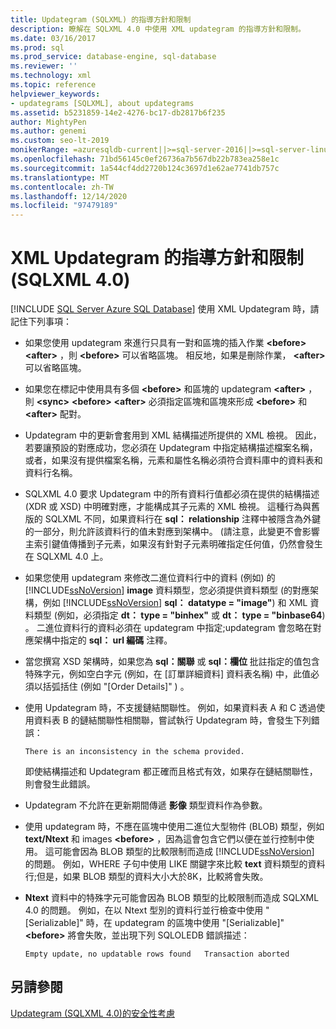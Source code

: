```yaml
---
title: Updategram (SQLXML) 的指導方針和限制
description: 瞭解在 SQLXML 4.0 中使用 XML updategram 的指導方針和限制。
ms.date: 03/16/2017
ms.prod: sql
ms.prod_service: database-engine, sql-database
ms.reviewer: ''
ms.technology: xml
ms.topic: reference
helpviewer_keywords:
- updategrams [SQLXML], about updategrams
ms.assetid: b5231859-14e2-4276-bc17-db2817b6f235
author: MightyPen
ms.author: genemi
ms.custom: seo-lt-2019
monikerRange: =azuresqldb-current||>=sql-server-2016||>=sql-server-linux-2017||=azuresqldb-mi-current
ms.openlocfilehash: 71bd56145c0ef26736a7b567db22b783ea258e1c
ms.sourcegitcommit: 1a544cf4dd2720b124c3697d1e62ae7741db757c
ms.translationtype: MT
ms.contentlocale: zh-TW
ms.lasthandoff: 12/14/2020
ms.locfileid: "97479189"
---
```

# <a name="guidelines-and-limitations-of-xml-updategrams-sqlxml-40"></a>XML Updategram 的指導方針和限制 (SQLXML 4.0)
[!INCLUDE [SQL Server Azure SQL Database](../../../includes/applies-to-version/sql-asdb.md)]
  使用 XML Updategram 時，請記住下列事項：  
  
-   如果您使用 updategram 來進行只具有一對和區塊的插入作業 **\<before>** **\<after>** ，則 **\<before>** 可以省略區塊。 相反地，如果是刪除作業， **\<after>** 可以省略區塊。  
  
-   如果您在標記中使用具有多個 **\<before>** 和區塊的 updategram **\<after>** ，則 **\<sync>** **\<before>** **\<after>** 必須指定區塊和區塊來形成 **\<before>** 和 **\<after>** 配對。  
  
-   Updategram 中的更新會套用到 XML 結構描述所提供的 XML 檢視。 因此，若要讓預設的對應成功，您必須在 Updategram 中指定結構描述檔案名稱，或者，如果沒有提供檔案名稱，元素和屬性名稱必須符合資料庫中的資料表和資料行名稱。  
  
-   SQLXML 4.0 要求 Updategram 中的所有資料行值都必須在提供的結構描述 (XDR 或 XSD) 中明確對應，才能構成其子元素的 XML 檢視。 這種行為與舊版的 SQLXML 不同，如果資料行在 **sql： relationship** 注釋中被隱含為外鍵的一部分，則允許該資料行的值未對應到架構中。 (請注意，此變更不會影響主索引鍵值傳播到子元素，如果沒有針對子元素明確指定任何值，仍然會發生在 SQLXML 4.0 上。  
  
-   如果您使用 updategram 來修改二進位資料行中的資料 (例如) 的 [!INCLUDE[ssNoVersion](../../../includes/ssnoversion-md.md)] **image** 資料類型，您必須提供資料類型 (的對應架構，例如 [!INCLUDE[ssNoVersion](../../../includes/ssnoversion-md.md)] **sql： datatype = "image"**) 和 XML 資料類型 (例如，必須指定 **dt： type = "binhex"** 或 **dt： type = "binbase64**) 。 二進位資料行的資料必須在 updategram 中指定;updategram 會忽略在對應架構中指定的 **sql： url 編碼** 注釋。  
  
-   當您撰寫 XSD 架構時，如果您為 **sql：關聯** 或 **sql：欄位** 批註指定的值包含特殊字元，例如空白字元 (例如，在 [訂單詳細資料] 資料表名稱) 中，此值必須以括弧括住 (例如 "[Order Details]" ) 。  
  
-   使用 Updategram 時，不支援鏈結關聯性。 例如，如果資料表 A 和 C 透過使用資料表 B 的鏈結關聯性相關聯，嘗試執行 Updategram 時，會發生下列錯誤：  
  
    ```  
    There is an inconsistency in the schema provided.  
    ```  
  
     即使結構描述和 Updategram 都正確而且格式有效，如果存在鏈結關聯性，則會發生此錯誤。  
  
-   Updategram 不允許在更新期間傳遞 **影像** 類型資料作為參數。  
  
-   使用 updategram 時，不應在區塊中使用二進位大型物件 (BLOB) 類型，例如 **text/Ntext** 和 images **\<before>** ，因為這會包含它們以便在並行控制中使用。 這可能會因為 BLOB 類型的比較限制而造成 [!INCLUDE[ssNoVersion](../../../includes/ssnoversion-md.md)] 的問題。 例如，WHERE 子句中使用 LIKE 關鍵字來比較 **text** 資料類型的資料行;但是，如果 BLOB 類型的資料大小大於8K，比較將會失敗。  
  
-   **Ntext** 資料中的特殊字元可能會因為 BLOB 類型的比較限制而造成 SQLXML 4.0 的問題。 例如，在以 Ntext 型別的資料行並行檢查中使用 "[Serializable]" 時，在 updategram 的區塊中使用 "[Serializable]" **\<before>** 將會失敗，並出現下列 SQLOLEDB 錯誤描述：  
  
    ```  
    Empty update, no updatable rows found   Transaction aborted  
    ```  
  
## <a name="see-also"></a>另請參閱  
 [Updategram &#40;SQLXML 4.0&#41;的安全性考慮 ](../../../relational-databases/sqlxml-annotated-xsd-schemas-xpath-queries/security/updategram-security-considerations-sqlxml-4-0.md)  
  
  
